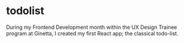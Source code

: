 # todolist

During my Frontend Development month within the UX Design Trainee program at Ginetta, I created my first React app; the classical todo-list.


